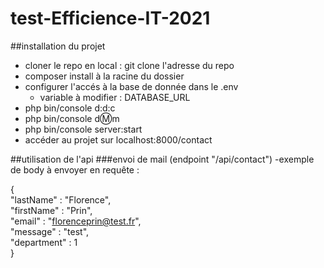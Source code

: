# test-Efficience-IT-2021

##installation du projet

- cloner le repo en local : git clone l'adresse du repo
- composer install à la racine du dossier
- configurer l'accés à la base de donnée dans le .env
  - variable à modifier : DATABASE_URL
- php bin/console d:d:c
- php bin/console d:m:m
- php bin/console server:start
- accéder au projet sur localhost:8000/contact


##utilisation de l'api
###envoi de mail (endpoint "/api/contact")
-exemple de body à envoyer en requête :

{   
  "lastName" : "Florence",   
  "firstName" : "Prin",   
  "email" : "florenceprin@test.fr",  
  "message" : "test",  
  "department" : 1  
}